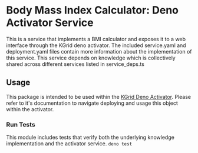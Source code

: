 # Body Mass Index Calculator: Deno Activator Service
This is a service that implements a BMI calculator and exposes it to a web interface through the KGrid deno activator. The included service.yaml and deployment.yaml files contain more information about the implementation of this service. This service depends on knowledge which is collectively shared across different services listed in service_deps.ts

## Usage
This package is intended to be used within the [KGrid Deno Activator](https://github.com/kgrid/javascript-activator). Please refer to it's documentation to navigate deploying and usage this object within the activator. 

### Run Tests
This module includes tests that verify both the underlying knowledge implementation and the activator service.
```deno test ```
